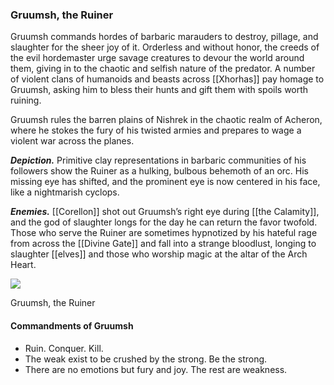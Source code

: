 ### Gruumsh, the Ruiner

Gruumsh commands hordes of barbaric marauders to destroy, pillage, and slaughter for the sheer joy of it. Orderless and without honor, the creeds of the evil hordemaster urge savage creatures to devour the world around them, giving in to the chaotic and selfish nature of the predator. A number of violent clans of humanoids and beasts across [[Xhorhas]] pay homage to Gruumsh, asking him to bless their hunts and gift them with spoils worth ruining.

Gruumsh rules the barren plains of Nishrek in the chaotic realm of Acheron, where he stokes the fury of his twisted armies and prepares to wage a violent war across the planes.

**_Depiction._** Primitive clay representations in barbaric communities of his followers show the Ruiner as a hulking, bulbous behemoth of an orc. His missing eye has shifted, and the prominent eye is now centered in his face, like a nightmarish cyclops.

**_Enemies._** [[Corellon]] shot out Gruumsh’s right eye during [[the Calamity]], and the god of slaughter longs for the day he can return the favor twofold. Those who serve the Ruiner are sometimes hypnotized by his hateful rage from across the [[Divine Gate]] and fall into a strange bloodlust, longing to slaughter [[elves]] and those who worship magic at the altar of the Arch Heart.

[![](https://media.dndbeyond.com/compendium-images/egtw/yDOyqyOocErRgYJK/01-19.png)](https://media.dndbeyond.com/compendium-images/egtw/yDOyqyOocErRgYJK/01-19.png)

Gruumsh, the Ruiner

#### Commandments of Gruumsh

-   Ruin. Conquer. Kill.
-   The weak exist to be crushed by the strong. Be the strong.
-   There are no emotions but fury and joy. The rest are weakness.